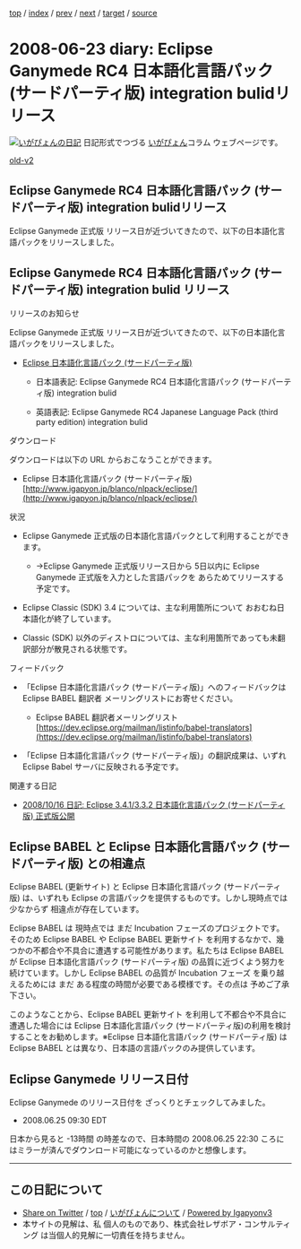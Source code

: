 [top](../index.html) 
 / [index](index.html) 
 / [prev](ig080622.html) 
 / [next](ig080625.html) 
 / [target](https://www.igapyon.jp/igapyon/diary/2008/ig080623.html) 
 / [source](https://github.com/igapyon/diary/blob/master/2008/ig080623.src.md) 

2008-06-23 diary: Eclipse Ganymede RC4 日本語化言語パック (サードパーティ版) integration bulidリリース
=====================================================================================================
[![いがぴょんの日記](https://www.igapyon.jp/igapyon/diary/images/iga200306s.jpg "いがぴょん")](https://www.igapyon.jp/igapyon/diary/memo/memoigapyon.html) 日記形式でつづる [いがぴょん](https://www.igapyon.jp/igapyon/diary/memo/memoigapyon.html)コラム ウェブページです。

[old-v2](ig080623-orig.html)

## Eclipse Ganymede RC4 日本語化言語パック (サードパーティ版) integration bulidリリース

Eclipse Ganymede 正式版 リリース日が近づいてきたので、以下の日本語化言語パックをリリースしました。


## Eclipse Ganymede RC4 日本語化言語パック (サードパーティ版) integration bulid リリース

リリースのお知らせ

Eclipse Ganymede 正式版 リリース日が近づいてきたので、以下の日本語化言語パックをリリースしました。

* [Eclipse 日本語化言語パック (サードパーティ版)](http://www.igapyon.jp/blanco/nlpack/eclipse/)
  
  * 日本語表記: Eclipse Ganymede RC4 日本語化言語パック (サードパーティ版) integration bulid
    
  * 英語表記: Eclipse Ganymede RC4 Japanese Language Pack (third party edition)
    integration bulid
  

ダウンロード

ダウンロードは以下の URL からおこなうことができます。

* Eclipse 日本語化言語パック (サードパーティ版)
  [http://www.igapyon.jp/blanco/nlpack/eclipse/](http://www.igapyon.jp/blanco/nlpack/eclipse/)

状況

* Eclipse Ganymede 正式版の日本語化言語パックとして利用することができます。
  
  * →Eclipse Ganymede 正式版リリース日から 5日以内に Eclipse Ganymede 正式版を入力とした言語パックを あらためてリリースする予定です。
  

  
* Eclipse Classic (SDK) 3.4 については、主な利用箇所について おおむね日本語化が終了しています。
  
* Classic (SDK) 以外のディストロについては、主な利用箇所であっても未翻訳部分が散見される状態です。

フィードバック

* 「Eclipse 日本語化言語パック (サードパーティ版)」へのフィードバックは Eclipse BABEL 翻訳者 メーリングリストにお寄せください。
  
  * Eclipse BABEL 翻訳者メーリングリスト
    [https://dev.eclipse.org/mailman/listinfo/babel-translators](https://dev.eclipse.org/mailman/listinfo/babel-translators)
  

  
* 「Eclipse 日本語化言語パック (サードパーティ版)」の翻訳成果は、いずれ Eclipse Babel サーバに反映される予定です。

関連する日記

* [2008/10/16 日記: Eclipse 3.4.1/3.3.2 日本語化言語パック (サードパーティ版) 正式版公開](ig081016.html)

## Eclipse BABEL と Eclipse 日本語化言語パック (サードパーティ版) との相違点

Eclipse BABEL (更新サイト) と Eclipse 日本語化言語パック (サードパーティ版) は、いずれも Eclipse の言語パックを提供するものです。しかし現時点では少なからず 相違点が存在しています。

Eclipse BABEL は 現時点では まだ Incubation フェーズのプロジェクトです。そのため Eclipse BABEL や
Eclipse BABEL 更新サイト を利用するなかで、幾つかの不都合や不具合に遭遇する可能性があります。私たちは Eclipse BABELが Eclipse 日本語化言語パック (サードパーティ版) の品質に近づくよう努力を続けています。しかし Eclipse BABEL の品質が
Incubation フェーズ を乗り越えるためには まだ ある程度の時間が必要である模様です。その点は 予めご了承下さい。

このようなことから、Eclipse BABEL 更新サイト を利用して不都合や不具合に遭遇した場合には Eclipse 日本語化言語パック (サードパーティ版)の利用を検討することをお勧めします。※Eclipse 日本語化言語パック (サードパーティ版) は Eclipse BABEL とは異なり、日本語の言語パックのみ提供しています。

## Eclipse Ganymede リリース日付

Eclipse Ganymede のリリース日付を ざっくりとチェックしてみました。

* 2008.06.25 09:30 EDT

日本から見ると -13時間 の時差なので、日本時間の 2008.06.25 22:30 ころにはミラーが済んでダウンロード可能になっているのかと想像します。


----------------------------------------------------------------------------------------------------

## この日記について

* [Share on Twitter](https://twitter.com/intent/tweet?hashtags=igapyon%2Cdiary%2C%E3%81%84%E3%81%8C%E3%81%B4%E3%82%87%E3%82%93&text=Eclipse+Ganymede+RC4+%E6%97%A5%E6%9C%AC%E8%AA%9E%E5%8C%96%E8%A8%80%E8%AA%9E%E3%83%91%E3%83%83%E3%82%AF+%28%E3%82%B5%E3%83%BC%E3%83%89%E3%83%91%E3%83%BC%E3%83%86%E3%82%A3%E7%89%88%29+integration+bulid%E3%83%AA%E3%83%AA%E3%83%BC%E3%82%B9&url=https%3A%2F%2Fwww.igapyon.jp%2Figapyon%2Fdiary%2F2008%2Fig080623.html) / [top](../index.html) / [いがぴょんについて](https://www.igapyon.jp/igapyon/diary/memo/memoigapyon.html) / [Powered by Igapyonv3](https://github.com/igapyon/igapyonv3)
* 本サイトの見解は、私 個人のものであり、株式会社レザボア・コンサルティング は当個人的見解に一切責任を持ちません。 

